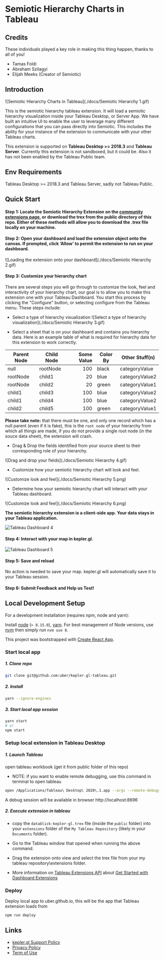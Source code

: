 # Semiotic Hierarchy Charts in Tableau

## Credits
These individuals played a key role in making this thing happen, thanks to all of you!
- Tamas Foldi
- Abraham Szilagyi
- Elijah Meeks (Creator of Semiotic)

## Introduction

![Semiotic Hierarchy Charts in Tableau](./docs/Semiotic Hierarchy 1.gif)

This is the semiotic hierarchy tableau extension. It will load a semiotic hierarchy visualization inside your Tableau Desktop, or Server App. We have built an intuitive UI to enable the user to leverage many different configurations that you can pass directly into Semiotic. This includes the ability for your instance of the extension to communicate with your other Tableau charts.

This extension is supported on **Tableau Desktop >= 2018.3** and **Tableau Server**. Currently this extension is not sandboxed, but it could be. Also it has not been enabled by the Tableau Public team. 

## Env Requirements
Tableau Desktop >= 2018.3 and Tableau Server, sadly not Tableau Public.

## Quick Start
#### Step 1: Locate the Semiotic Hierarchy Extension on the [community extensions page](https://tableau.github.io/extensions-api/community/), or download the trex from the public directory of this repo. Either of these methods will allow you to download the .trex file locally on your machine.

#### Step 2: Open your dashboard and load the extension object onto the canvas. If prompted, click ‘Allow’ to permit the extension to run on your dashboard. 

![Loading the extension onto your dashboard](./docs/Semiotic Hierarchy 2.gif)

#### Step 3: Customize your hierarchy chart
There are several steps you will go through to customize the look, feel and interactivity of your hierarchy chart, our goal is to allow you to make this extension one with your Tableau Dashboard. You start this process by clicking the "Configure" button, or selecting configure from the Tableau menu. These steps include: 

- Select a type of hierarchy visualization
![Select a type of hierarchy visualization](./docs/Semiotic Hierarchy 3.gif)

- Select a sheet that is on your dashboard and contains you hierarchy data. Here is an example table of what is required for hierarchy data for this extension to work correctly. 

Parent Node | Child Node | Some Value | Color By | Other Stuff(n)
--- | --- | ---: | --- | ---
null | rootNode | 100 | black | categoryValue
rootNode | child1 | 20 | blue | categoryValue2
rootNode | child2 | 20 | green | categoryValue1
child1 | child3 | 100 | blue | categoryValue2
child1 | child4 | 100 | blue | categoryValue2
child2 | child5 | 100 | green | categoryValue1

**Please take note:** that there must be one, and only one record which has a null parent (even if it is fake), this is the `root node` of your hierarchy from which all things are made, if you do not provide a single root node (in the souce data sheet), the extension will crash. 

- Drag & Drop the fields identified from your source sheet to their corresponding role of your hierarchy. 

![Drag and drop your fields](./docs/Semiotic Hierarchy 4.gif)

- Customize how your semiotic hierarchy chart will look and feel.

![Customize look and feel](./docs/Semiotic Hierarchy 5.png)

- Determine how your semiotic hierarchy chart will interact with your Tableau dashboard.

![Customize look and feel](./docs/Semiotic Hierarchy 6.png)

**The semiotic hierarchy extension is a client-side app. Your data stays in your Tableau application.**

![Tableau Dashboard 4](./docs/Picture4.png)

#### Step 4: Interact with your map in kepler.gl.

![Tableau Dashboard 5](./docs/Picture5.gif)

#### Step 5: Save and reload
No action is needed to save your map. kepler.gl will automatically save it to your Tableau session.

#### Step 6: Submit Feedback and Help us Test!

## Local Development Setup
For a development installation (requires npm, node and yarn):

Install [node](https://nodejs.org/en/download/package-manager/) (`> 8.15.0`), [yarn](https://yarnpkg.com/en/docs/install). For best management of Node versions, use [nvm](https://github.com/creationix/nvm)
then simply run `nvm use 8`.

This project was bootstrapped with [Create React App](https://github.com/facebookincubator/create-react-app).

### Start local app
##### 1. Clone repo
```sh
git clone git@github.com:uber/kepler.gl-tableau.git
```

##### 2. Install
```sh
yarn --ignore-engines
```

##### 3. Start local app session
```sh
yarn start
# or
npm start
```

### Setup local extension in Tableau Desktop
##### 1. Launch Tableau
open tableau workbook (get it from public folder of this repo)
- NOTE: if you want to enable remote debugging, use this command in terminal to open tableau

```sh
open /Applications/Tableau\ Desktop\ 2020\.1.app --args --remote-debugging-port=8696
```

A debug session will be available in browser http://localhost:8696

##### 2. Execute extension in tableau

- copy the `datablick-kepler-gl.trex` file (inside the `public` folder) into your `extensions` folder of the `My Tableau Repository` (likely in your `Documents` folder).

- Go to the Tableau window that opened when running the above command.

- Drag the extension onto view and select the trex file from your my tableau repository\extensions folder.

- More information on [Tableau Extensions API](https://tableau.github.io/extensions-api/#) about [Get Started with Dashboard Extensions
](https://tableau.github.io/extensions-api/docs/trex_getstarted.html)

### Deploy
Deploy local app to uber.github.io, this will be the app that Tableau extension loads from
```sh
npm run deploy
```

## Links
- [kepler.gl Support Policy](https://kepler.gl/policy)
- [Privacy Policy](https://lfprojects.org/policies/privacy-policy/)
- [Term of Use](https://lfprojects.org/policies/terms-of-use/)